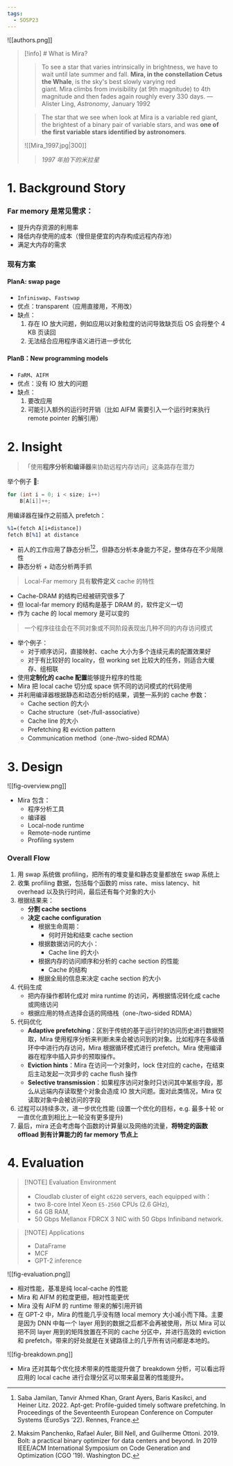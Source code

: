 ```yaml
---
tags:
  - SOSP23
---
```

![[authors.png]]

> [!info] # What is Mira?
> > To see a star that varies intrinsically in brightness, we have to wait until late summer and fall. **Mira, in the constellation Cetus the Whale**, is the sky's best slowly varying red giant. Mira climbs from invisibility (at 9th magnitude) to 4th magnitude and then fades again roughly every 330 days. —Alister Ling, _Astronomy_, January 1992
>
> > The star that we see when look at Mira is a variable red giant, the brightest of a binary pair of variable stars, and was **one of the first variable stars identified by astronomers**.
>
> ![[Mira_1997.jpg|300]]
> > *1997 年拍下的米拉星*

#  1. Background Story
### Far memory 是常见需求：
- 提升内存资源的利用率
- 降低内存使用的成本（慢但是便宜的内存构成远程内存池）
- 满足大内存的需求

### 现有方案
#### PlanA: swap page
- `Infiniswap`、`Fastswap`
- 优点：transparent（应用直接用，不用改）
- 缺点：
	1. 存在 IO 放大问题，例如应用以对象粒度的访问导致缺页后 OS 会将整个 4 KB 页读回
	2. 无法结合应用程序语义进行进一步优化
#### PlanB：New programming models
- `FaRM`、`AIFM`
- 优点：没有 IO 放大的问题
- 缺点：
	1. 要改应用
	2. 可能引入额外的运行时开销（比如 AIFM 需要引入一个运行时来执行 remote pointer 的解引用）

# 2. Insight
> 「使用**程序分析和编译器**来协助远程内存访问」这条路存在潜力

举个例子 🌰:
```c
for (int i = 0; i < size; i++)
	B[A[i]]++;
```
用编译器在操作之前插入 prefetch：
```llvm
%1=(fetch A[i+distance])
fetch B[%1] at distance
```

- 前人的工作应用了静态分析[^1][^2]，但静态分析本身能力不足，整体存在不少局限性
- 静态分析 + 动态分析两手抓

> Local-Far memory 具有**软件定义** cache 的特性

- Cache-DRAM 的结构已经被研究很多了
- 但 local-far memory 的结构是基于 DRAM 的，软件定义一切
- 作为 cache 的 local memory 是可以变的

> 一个程序往往会在不同对象或不同阶段表现出几种不同的内存访问模式

- 举个例子：
	- 对于顺序访问，直接映射、cache 大小为多个连续元素的配置效果好
	- 对于有比较好的 locality，但 working set 比较大的任务，则适合大缓存、组相联
- 使用**定制化的 cache 配置**能够提升程序的性能
- Mira 把 local cache 切分成 space 供不同的访问模式的代码使用
- 并利用编译器根据静态和动态分析的结果，调整一系列的 cache 参数：
	- Cache section 的大小
	- Cache structure（set-/full-associative）
	- Cache line 的大小
	- Prefetching 和 eviction pattern
	- Communication method（one-/two-sided RDMA）

# 3. Design
![[fig-overview.png]]
- Mira 包含：
	- 程序分析工具
	- 编译器
	- Local-node runtime
	- Remote-node runtime
	- Profiling system

### Overall Flow
1. 用 swap 系统做 profiling，把所有的堆变量和静态变量都放在 swap 系统上
2. 收集 profiling 数据，包括每个函数的 miss rate、miss latency、hit overhead 以及执行时间，最后还有每个对象的大小
3. 根据结果来：
	- **分割 cache sections**
	- **决定 cache configuration**
		- 根据生命周期：
			- 何时开始和结束 cache section
		- 根据数据访问的大小：
			- Cache line 的大小
		- 根据内存的访问顺序和分析的 cache section 的性能
			- Cache 的结构
		- 根据全局的信息来决定 cache section 的大小
4. 代码生成
	- 把内存操作都转化成对 mira runtime 的访问，再根据情况转化成 cache 或网络访问
	- 根据应用的特点选择合适的网络栈（one-/two-sided RDMA）
5. 代码优化
	- **Adaptive prefetching**：区别于传统的基于运行时的访问历史进行数据预取，Mira 使用程序分析来判断未来会被访问到的对象。比如程序在多级循环中中进行内存访问，Mira 根据循环模式进行 prefetch。Mira 使用编译器在程序中插入异步的预取操作。
	- **Eviction hints**：Mira 在访问一个对象时，lock 住对应的 cache，在结束后主动发起一次异步的 cache flush 操作
	- **Selective transmission**：如果程序访问对象时只访问其中某些字段，那么从远端内存读取整个对象会造成 IO 放大问题。面对此类情况，Mira 仅读取对象中会被访问的字段
6. 过程可以持续多次，进一步优化性能 (设置一个优化的目标，e.g. 最多十轮 or 一直优化直到相比上一轮没有更多提升)
7. 最后，mira 还会考虑每个函数的计算量以及网络的流量，**将特定的函数 offload 到有计算能力的 far memory 节点上**

# 4. Evaluation
> [!NOTE] Evaluation Environment
> - Cloudlab cluster of eight `c6220` servers, each equipped with：
> - two 8-core Intel Xeon `E5-2560` CPUs (2.6 GHz),
> - 64 GB RAM,
> - 50 Gbps Mellanox FDRCX 3 NIC with 50 Gbps Infiniband network.

> [!NOTE] Applications
> - DataFrame
> - MCF
> - GPT-2 inference

![[fig-evaluation.png]]

- 相对性能，基准是纯 local-cache 的性能
- Mira 和 AIFM 的粒度更细，相对性能更优
- Mira 没有 AIFM 的 runtime 带来的解引用开销
- 在 GPT-2 中，Mira 的性能几乎没有随 local memory 大小减小而下降。主要是因为 DNN 中每一个 layer 用到的数据之后都不会再被使用，所以 Mira 可以把不同 layer 用到的矩阵放置在不同的 cache 分区中，并进行高效的 eviction 和 prefetch，带来的好处就是在关键路径上的几乎所有访问都是本地的。

![[fig-breakdown.png]]

- Mira 还对其每个优化技术带来的性能提升做了 breakdown 分析，可以看出将应用的 local cache 进行合理分区可以带来最显著的性能提升。


[^1]: Saba Jamilan, Tanvir Ahmed Khan, Grant Ayers, Baris Kasikci, and Heiner Litz. 2022. Apt-get: Profile-guided timely software prefetching. In Proceedings of the Seventeenth European Conference on Computer Systems (EuroSys ’22). Rennes, France.
[^2]: Maksim Panchenko, Rafael Auler, Bill Nell, and Guilherme Ottoni. 2019. Bolt: a practical binary optimizer for data centers and beyond. In 2019 IEEE/ACM International Symposium on Code Generation and Optimization (CGO ’19). Washington DC.